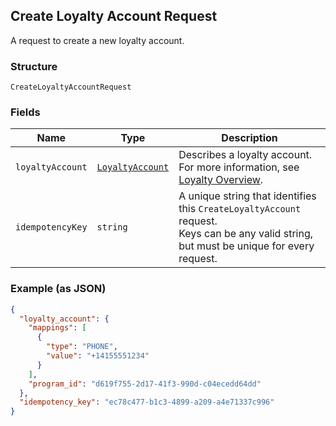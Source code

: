 ## Create Loyalty Account Request

A request to create a new loyalty account.

### Structure

`CreateLoyaltyAccountRequest`

### Fields

| Name | Type | Description |
|  --- | --- | --- |
| `loyaltyAccount` | [`LoyaltyAccount`](/doc/models/loyalty-account.md) | Describes a loyalty account. For more information, see<br>[Loyalty Overview](https://developer.squareup.com/docs/docs/loyalty/overview). |
| `idempotencyKey` | `string` | A unique string that identifies this `CreateLoyaltyAccount` request.<br>Keys can be any valid string, but must be unique for every request. |

### Example (as JSON)

```json
{
  "loyalty_account": {
    "mappings": [
      {
        "type": "PHONE",
        "value": "+14155551234"
      }
    ],
    "program_id": "d619f755-2d17-41f3-990d-c04ecedd64dd"
  },
  "idempotency_key": "ec78c477-b1c3-4899-a209-a4e71337c996"
}
```

